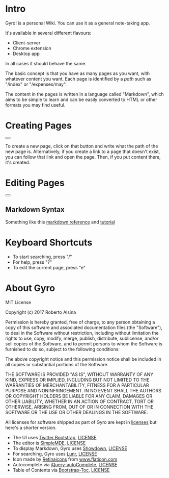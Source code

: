 # Intro

Gyro! is a personal Wiki. You can use it as a general note-taking app.

It's available in several different flavours:

* Client-server
* Chrome extension
* Desktop app

In all cases it should behave the same.

The basic concept is that you have as many pages as you want, with whatever content you want. Each page is identified by a *path* such as "/index" or "/expenses/may".

The content in the pages is written in a language called "Markdown", which aims to be simple to learn and can be easily converted to HTML or other formats you may find useful.

# Creating Pages

<button type="button" class="btn btn-info" aria-label="New Page"><span class="glyphicon glyphicon-plus-sign" aria-hidden="true"></span></button>

To create a new page, click on that button and write what the path of the new page is. Alternatively, if you create a link to a page that doesn't exist, you can follow that link and open the page. Then, if you put content there, it's created.

# Editing Pages

<button type="button" class="btn btn-info" aria-label="Edit Page"><span class="glyphicon glyphicon-edit" aria-hidden="true"></span></button>


## Markdown Syntax

Something like this [markdown reference](http://commonmark.org/help/) and [tutorial](http://commonmark.org/help/tutorial/)

# Keyboard Shortcuts

* To start searching, press "/"
* For help, press "?"
* To edit the current page, press "e"


# About Gyro

MIT License

Copyright (c) 2017 Roberto Alsina

Permission is hereby granted, free of charge, to any person obtaining a copy
of this software and associated documentation files (the "Software"), to deal
in the Software without restriction, including without limitation the rights
to use, copy, modify, merge, publish, distribute, sublicense, and/or sell
copies of the Software, and to permit persons to whom the Software is
furnished to do so, subject to the following conditions:

The above copyright notice and this permission notice shall be included in all
copies or substantial portions of the Software.

THE SOFTWARE IS PROVIDED "AS IS", WITHOUT WARRANTY OF ANY KIND, EXPRESS OR
IMPLIED, INCLUDING BUT NOT LIMITED TO THE WARRANTIES OF MERCHANTABILITY,
FITNESS FOR A PARTICULAR PURPOSE AND NONINFRINGEMENT. IN NO EVENT SHALL THE
AUTHORS OR COPYRIGHT HOLDERS BE LIABLE FOR ANY CLAIM, DAMAGES OR OTHER
LIABILITY, WHETHER IN AN ACTION OF CONTRACT, TORT OR OTHERWISE, ARISING FROM,
OUT OF OR IN CONNECTION WITH THE SOFTWARE OR THE USE OR OTHER DEALINGS IN THE
SOFTWARE.

All licenses for software shipped as part of Gyro are kept in [licenses](https://github.com/ralsina/gyro/tree/master/licenses) but here's a shorter version.

* The UI uses [Twitter Bootstrap](http://getbootstrap.com/), [LICENSE](https://github.com/twbs/bootstrap/blob/master/LICENSE)
* The editor is [SimpleMDE](https://github.com/sparksuite/simplemde-markdown-editor), [LICENSE](https://github.com/sparksuite/simplemde-markdown-editor/blob/master/LICENSE)
* To display Markdown, Gyro uses [Showdown](https://github.com/showdownjs/showdown), [LICENSE](https://github.com/showdownjs/showdown/blob/master/license.txt)
* For searching, Gyro uses [Lunr](https://lunrjs.com), [LICENSE](https://github.com/olivernn/lunr.js/blob/master/LICENSE)
* Icon made by [Retinaicons](http://www.flaticon.com/authors/retinaicons) from www.flaticon.com
* Autocomplete via [jQuery-autoComplete](https://github.com/Pixabay/jQuery-autoComplete), [LICENSE](http://www.opensource.org/licenses/mit-license.php)
* Table of Contents via [Bootstrap-Toc](https://github.com/afeld/bootstrap-toc), [LICENSE](https://github.com/afeld/bootstrap-toc/blob/gh-pages/LICENSE.md)